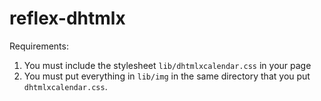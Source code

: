 # reflex-dhtmlx

Requirements:

1. You must include the stylesheet `lib/dhtmlxcalendar.css` in your page
2. You must put everything in `lib/img` in the same directory that you put
   `dhtmlxcalendar.css`.

